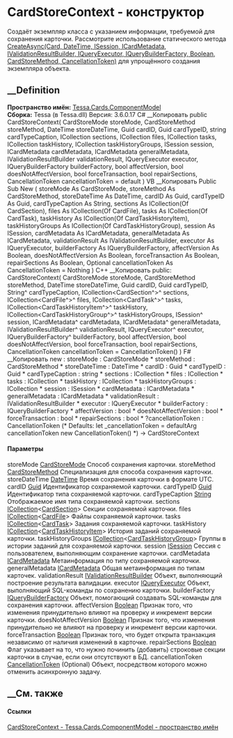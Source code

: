 # CardStoreContext - конструктор
Создаёт экземпляр класса с указанием информации, требуемой для сохранения
карточки. Рассмотрите использование статического метода [CreateAsync(Card,
DateTime, ISession, ICardMetadata, IValidationResultBuilder, IQueryExecutor,
IQueryBuilderFactory, Boolean, CardStoreMethod,
CancellationToken)](M_Tessa_Cards_ComponentModel_CardStoreContext_CreateAsync.htm)
для упрощённого создания экземпляра объекта.
## __Definition
 **Пространство имён:**
[Tessa.Cards.ComponentModel](N_Tessa_Cards_ComponentModel.htm)  
 **Сборка:** Tessa (в Tessa.dll) Версия: 3.6.0.17
C# __Копировать
     public CardStoreContext(
    	CardStoreMode storeMode,
    	CardStoreMethod storeMethod,
    	DateTime storeDateTime,
    	Guid cardID,
    	Guid cardTypeID,
    	string cardTypeCaption,
    	ICollection<CardSection> sections,
    	ICollection<CardFile> files,
    	ICollection<CardTask> tasks,
    	ICollection<CardTaskHistoryItem> taskHistory,
    	ICollection<CardTaskHistoryGroup> taskHistoryGroups,
    	ISession session,
    	ICardMetadata cardMetadata,
    	ICardMetadata generalMetadata,
    	IValidationResultBuilder validationResult,
    	IQueryExecutor executor,
    	IQueryBuilderFactory builderFactory,
    	bool affectVersion,
    	bool doesNotAffectVersion,
    	bool forceTransaction,
    	bool repairSections,
    	CancellationToken cancellationToken = default
    )
VB __Копировать
     Public Sub New ( 
    	storeMode As CardStoreMode,
    	storeMethod As CardStoreMethod,
    	storeDateTime As DateTime,
    	cardID As Guid,
    	cardTypeID As Guid,
    	cardTypeCaption As String,
    	sections As ICollection(Of CardSection),
    	files As ICollection(Of CardFile),
    	tasks As ICollection(Of CardTask),
    	taskHistory As ICollection(Of CardTaskHistoryItem),
    	taskHistoryGroups As ICollection(Of CardTaskHistoryGroup),
    	session As ISession,
    	cardMetadata As ICardMetadata,
    	generalMetadata As ICardMetadata,
    	validationResult As IValidationResultBuilder,
    	executor As IQueryExecutor,
    	builderFactory As IQueryBuilderFactory,
    	affectVersion As Boolean,
    	doesNotAffectVersion As Boolean,
    	forceTransaction As Boolean,
    	repairSections As Boolean,
    	Optional cancellationToken As CancellationToken = Nothing
    )
C++ __Копировать
     public:
    CardStoreContext(
    	CardStoreMode storeMode, 
    	CardStoreMethod storeMethod, 
    	DateTime storeDateTime, 
    	Guid cardID, 
    	Guid cardTypeID, 
    	String^ cardTypeCaption, 
    	ICollection<CardSection^>^ sections, 
    	ICollection<CardFile^>^ files, 
    	ICollection<CardTask^>^ tasks, 
    	ICollection<CardTaskHistoryItem^>^ taskHistory, 
    	ICollection<CardTaskHistoryGroup^>^ taskHistoryGroups, 
    	ISession^ session, 
    	ICardMetadata^ cardMetadata, 
    	ICardMetadata^ generalMetadata, 
    	IValidationResultBuilder^ validationResult, 
    	IQueryExecutor^ executor, 
    	IQueryBuilderFactory^ builderFactory, 
    	bool affectVersion, 
    	bool doesNotAffectVersion, 
    	bool forceTransaction, 
    	bool repairSections, 
    	CancellationToken cancellationToken = CancellationToken()
    )
F# __Копировать
     new : 
            storeMode : CardStoreMode * 
            storeMethod : CardStoreMethod * 
            storeDateTime : DateTime * 
            cardID : Guid * 
            cardTypeID : Guid * 
            cardTypeCaption : string * 
            sections : ICollection<CardSection> * 
            files : ICollection<CardFile> * 
            tasks : ICollection<CardTask> * 
            taskHistory : ICollection<CardTaskHistoryItem> * 
            taskHistoryGroups : ICollection<CardTaskHistoryGroup> * 
            session : ISession * 
            cardMetadata : ICardMetadata * 
            generalMetadata : ICardMetadata * 
            validationResult : IValidationResultBuilder * 
            executor : IQueryExecutor * 
            builderFactory : IQueryBuilderFactory * 
            affectVersion : bool * 
            doesNotAffectVersion : bool * 
            forceTransaction : bool * 
            repairSections : bool * 
            ?cancellationToken : CancellationToken 
    (* Defaults:
            let _cancellationToken = defaultArg cancellationToken new CancellationToken()
    *)
    -> CardStoreContext
#### Параметры
storeMode [CardStoreMode](T_Tessa_Cards_CardStoreMode.htm)
    Способ сохранения карточки.
storeMethod [CardStoreMethod](T_Tessa_Cards_CardStoreMethod.htm)
    Специализация для способа сохранения карточки.
storeDateTime
[DateTime](https://learn.microsoft.com/dotnet/api/system.datetime)
    Время сохранения карточки в формате UTC.
cardID [Guid](https://learn.microsoft.com/dotnet/api/system.guid)
    Идентификатор сохраняемой карточки.
cardTypeID [Guid](https://learn.microsoft.com/dotnet/api/system.guid)
    Идентификатор типа сохраняемой карточки.
cardTypeCaption [String](https://learn.microsoft.com/dotnet/api/system.string)
    Отображаемое имя типа сохраняемой карточки.
sections
[ICollection](https://learn.microsoft.com/dotnet/api/system.collections.generic.icollection-1)<[CardSection](T_Tessa_Cards_CardSection.htm)>
    Секции сохраняемой карточки.
files
[ICollection](https://learn.microsoft.com/dotnet/api/system.collections.generic.icollection-1)<[CardFile](T_Tessa_Cards_CardFile.htm)>
    Файлы сохраняемой карточки.
tasks
[ICollection](https://learn.microsoft.com/dotnet/api/system.collections.generic.icollection-1)<[CardTask](T_Tessa_Cards_CardTask.htm)>
    Задания сохраняемой карточки.
taskHistory
[ICollection](https://learn.microsoft.com/dotnet/api/system.collections.generic.icollection-1)<[CardTaskHistoryItem](T_Tessa_Cards_CardTaskHistoryItem.htm)>
    История заданий сохраняемой карточки.
taskHistoryGroups
[ICollection](https://learn.microsoft.com/dotnet/api/system.collections.generic.icollection-1)<[CardTaskHistoryGroup](T_Tessa_Cards_CardTaskHistoryGroup.htm)>
    Группы в истории заданий для сохраняемой карточки.
session [ISession](T_Tessa_Platform_Runtime_ISession.htm)
    Сессия с пользователем, выполняющим сохранение карточки.
cardMetadata [ICardMetadata](T_Tessa_Cards_ICardMetadata.htm)
    Метаинформация по типу сохраняемой карточки.
generalMetadata [ICardMetadata](T_Tessa_Cards_ICardMetadata.htm)
    Общая метаинформация по типам карточек.
validationResult
[IValidationResultBuilder](T_Tessa_Platform_Validation_IValidationResultBuilder.htm)
    Объект, выполняющий построение результата валидации.
executor [IQueryExecutor](T_Tessa_Platform_Data_IQueryExecutor.htm)
    Объект, выполняющий SQL-команды по сохранению карточки.
builderFactory
[IQueryBuilderFactory](T_Tessa_Platform_Data_IQueryBuilderFactory.htm)
    Объект, помогающий создавать SQL-команды для сохранения карточки.
affectVersion [Boolean](https://learn.microsoft.com/dotnet/api/system.boolean)
    Признак того, что изменения принудительно влияют на проверку и инкремент версии карточки.
doesNotAffectVersion
[Boolean](https://learn.microsoft.com/dotnet/api/system.boolean)
    Признак того, что изменения принудительно не влияют на проверку и инкремент версии карточки.
forceTransaction
[Boolean](https://learn.microsoft.com/dotnet/api/system.boolean)
    Признак того, что будет открыта транзакция независимо от наличия изменений в карточке.
repairSections
[Boolean](https://learn.microsoft.com/dotnet/api/system.boolean)
    Флаг указывает на то, что нужно починить (добавить) строковые секции карточки в случае, если они отсутствуют в БД.
cancellationToken
[CancellationToken](https://learn.microsoft.com/dotnet/api/system.threading.cancellationtoken)
(Optional)
    Объект, посредством которого можно отменить асинхронную задачу.
##  __См. также
#### Ссылки
[CardStoreContext - ](T_Tessa_Cards_ComponentModel_CardStoreContext.htm)
[Tessa.Cards.ComponentModel - пространство
имён](N_Tessa_Cards_ComponentModel.htm)
